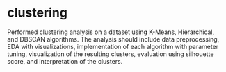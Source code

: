 # clustering
Performed clustering analysis on a dataset using K-Means, Hierarchical, and DBSCAN algorithms. The analysis should include data preprocessing, EDA with visualizations, implementation of each algorithm with parameter tuning, visualization of the resulting clusters, evaluation using silhouette score, and interpretation of the clusters.
